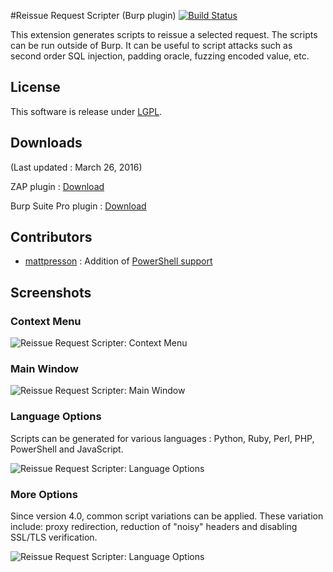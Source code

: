#Reissue Request Scripter (Burp plugin) [![Build Status](https://travis-ci.org/h3xstream/http-script-generator.png)](https://travis-ci.org/h3xstream/http-script-generator)

This extension generates scripts to reissue a selected request. The scripts can be run outside of Burp. It can be useful to script attacks such as second order SQL injection, padding oracle, fuzzing encoded value, etc.

## License

This software is release under [LGPL](http://www.gnu.org/licenses/lgpl.html).

## Downloads

(Last updated : March 26, 2016)

ZAP plugin : [Download](https://github.com/h3xstream/http-script-generator/blob/gh-pages/releases/zap/scriptgen-alpha-5.zap?raw=true)

Burp Suite Pro plugin : [Download](https://github.com/h3xstream/http-script-generator/blob/gh-pages/releases/burp/scriptgen-burp-plugin-5.jar?raw=true)

## Contributors

-   [mattpresson](https://github.com/mattpresson) : Addition of [PowerShell support](https://github.com/h3xstream/http-script-generator/commit/37cdbbb8e4bcd9ab47ec8b0f5974e29b24737e64)

## Screenshots

### Context Menu

![Reissue Request Scripter: Context Menu](http://h3xstream.github.io/http-script-generator/screenshots/1_context_menu.png)

### Main Window

![Reissue Request Scripter: Main Window](http://h3xstream.github.io/http-script-generator/screenshots/2_main_window.png)

### Language Options

Scripts can be generated for various languages : Python, Ruby, Perl, PHP, PowerShell and JavaScript.

![Reissue Request Scripter: Language Options](http://h3xstream.github.io/http-script-generator/screenshots/3_languages.png)

### More Options

Since version 4.0, common script variations can be applied. These variation include: proxy redirection, reduction of "noisy" headers and disabling SSL/TLS verification.

![Reissue Request Scripter: Language Options](http://h3xstream.github.io/http-script-generator/screenshots/4_settings.png)
